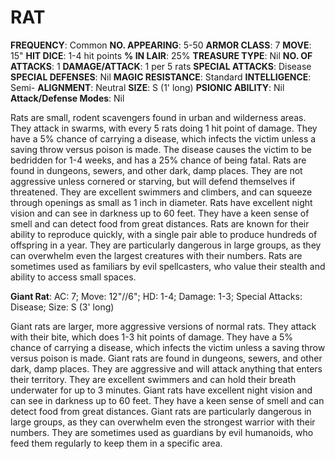 # RAT

**FREQUENCY**: Common
**NO. APPEARING**: 5-50
**ARMOR CLASS**: 7
**MOVE**: 15"
**HIT DICE**: 1-4 hit points
**% IN LAIR**: 25%
**TREASURE TYPE**: Nil
**NO. OF ATTACKS**: 1
**DAMAGE/ATTACK**: 1 per 5 rats
**SPECIAL ATTACKS**: Disease
**SPECIAL DEFENSES**: Nil
**MAGIC RESISTANCE**: Standard
**INTELLIGENCE**: Semi-
**ALIGNMENT**: Neutral
**SIZE**: S (1' long)
**PSIONIC ABILITY**: Nil
**Attack/Defense Modes**: Nil

Rats are small, rodent scavengers found in urban and wilderness areas. They attack in swarms, with every 5 rats doing 1 hit point of damage. They have a 5% chance of carrying a disease, which infects the victim unless a saving throw versus poison is made. The disease causes the victim to be bedridden for 1-4 weeks, and has a 25% chance of being fatal. Rats are found in dungeons, sewers, and other dark, damp places. They are not aggressive unless cornered or starving, but will defend themselves if threatened. They are excellent swimmers and climbers, and can squeeze through openings as small as 1 inch in diameter. Rats have excellent night vision and can see in darkness up to 60 feet. They have a keen sense of smell and can detect food from great distances. Rats are known for their ability to reproduce quickly, with a single pair able to produce hundreds of offspring in a year. They are particularly dangerous in large groups, as they can overwhelm even the largest creatures with their numbers. Rats are sometimes used as familiars by evil spellcasters, who value their stealth and ability to access small spaces.

**Giant Rat**:
AC: 7; Move: 12"//6"; HD: 1-4; Damage: 1-3; Special Attacks: Disease; Size: S (3' long)

Giant rats are larger, more aggressive versions of normal rats. They attack with their bite, which does 1-3 hit points of damage. They have a 5% chance of carrying a disease, which infects the victim unless a saving throw versus poison is made. Giant rats are found in dungeons, sewers, and other dark, damp places. They are aggressive and will attack anything that enters their territory. They are excellent swimmers and can hold their breath underwater for up to 3 minutes. Giant rats have excellent night vision and can see in darkness up to 60 feet. They have a keen sense of smell and can detect food from great distances. Giant rats are particularly dangerous in large groups, as they can overwhelm even the strongest warrior with their numbers. They are sometimes used as guardians by evil humanoids, who feed them regularly to keep them in a specific area.
